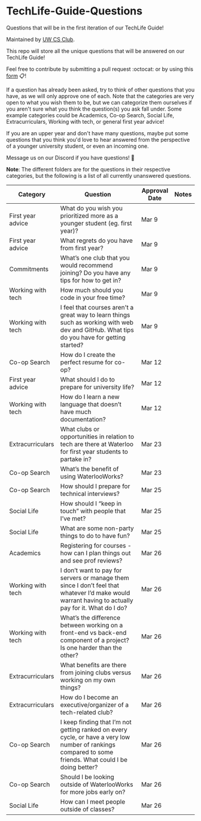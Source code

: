 # TechLife-Guide-Questions
Questions that will be in the first iteration of our TechLife Guide!

Maintained by [UW CS Club](http://csclub.uwaterloo.ca/).

This repo will store all the unique questions that will be answered on our TechLife Guide!

Feel free to contribute by submitting a pull request :octocat: or by using this [form](https://bit.ly/csc-techlife-guide-questions) 📋!

If a question has already been asked, try to think of other questions that you have, as we will only approve one of each. Note that the categories are very open to what you wish them to be, but we can categorize them ourselves if you aren't sure what you think the question(s) you ask fall under. Some example categories could be Academics, Co-op Search, Social Life, Extracurriculars, Working with tech, or general first year advice!

If you are an upper year and don't have many questions, maybe put some questions that you think you'd love to hear answered from the perspective of a younger university student, or even an incoming one.

Message us on our Discord if you have questions! 🚀

**Note**: The different folders are for the questions in their respective categories, but the following is a list of all currently unanswered questions.

| Category | Question | Approval Date | Notes |
|--------------|----------|----------|-------|
| First year advice | What do you wish you prioritized more as a younger student (eg. first year)? | Mar 9 |  |
| First year advice | What regrets do you have from first year?  | Mar 9 |
| Commitments | What’s one club that you would recommend joining? Do you have any tips for how to get in? | Mar 9 |
| Working with tech | How much should you code in your free time? | Mar 9 |
| Working with tech | I feel that courses aren't a great way to learn things such as working with web dev and GitHub. What tips do you have for getting started? | Mar 9 |
| Co-op Search | How do I create the perfect resume for co-op? | Mar 12 |  |
| First year advice | What should I do to prepare for university life? | Mar 12 |  |
| Working with tech | How do I learn a new language that doesn’t have much documentation? | Mar 12 |  |
| Extracurriculars | What clubs or opportunities in relation to tech are there at Waterloo for first year students to partake in? | Mar 23 |
| Co-op Search | What’s the benefit of using WaterlooWorks? | Mar 23 |
| Co-op Search | How should I prepare for technical interviews? | Mar 25 |
| Social Life | How should I “keep in touch” with people that I’ve met? | Mar 25 |
| Social Life | What are some non-party things to do to have fun? | Mar 25 |
| Academics | Registering for courses - how can I plan things out and see prof reviews? | Mar 26 |
| Working with tech | I don’t want to pay for servers or manage them since I don’t feel that whatever I’d make would warrant having to actually pay for it. What do I do? | Mar 26 |  |
| Working with tech | What’s the difference between working on a front-end vs back-end component of a project? Is one harder than the other? | Mar 26 |
| Extracurriculars | What benefits are there from joining clubs versus working on my own things? | Mar 26 |
| Extracurriculars | How do I become an executive/organizer of a tech-related club? | Mar 26 |
| Co-op Search | I keep finding that I’m not getting ranked on every cycle, or have a very low number of rankings compared to some friends. What could I be doing better? | Mar 26 |
| Co-op Search | Should I be looking outside of WaterlooWorks for more jobs early on? | Mar 26 |
| Social Life | How can I meet people outside of classes? | Mar 26 |

